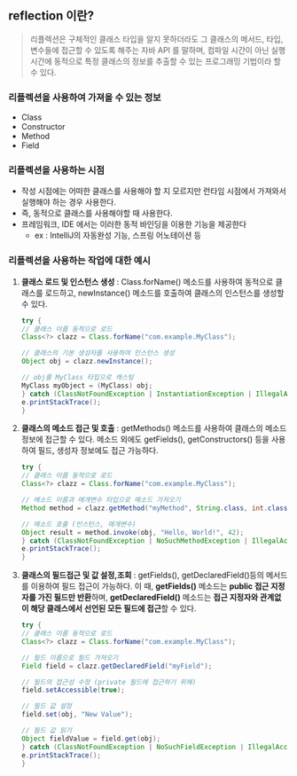 ## reflection 이란?
> 리플렉션은 구체적인 클래스 타입을 알지 못하더라도 그 클래스의 메서드, 타입, 변수들에 접근할 수 있도록 해주는 자바 API 를 말하며, 컴파일 시간이 아닌 실행 시간에 동적으로 특정 클래스의 정보를 추출할 수 있는 프로그래밍 기법이라 할 수 있다.

### 리플렉션을 사용하여 가져올 수 있는 정보
- Class
- Constructor
- Method
- Field

### 리플렉션을 사용하는 시점 
- 작성 시점에는 어떠한 클래스를 사용해야 할 지 모르지만 런타임 시점에서 가져와서 실행해야 하는 경우 사용한다.
- 즉, 동적으로 클래스를 사용해야할 때 사용한다.
- 프레임워크, IDE 에서는 이러한 동적 바인딩을 이용한 기능을 제공한다
  - ex : IntelliJ의 자동완성 기능, 스프링 어노테이션 등

### 리플렉션을 사용하는 작업에 대한 예시
1. **클래스 로드 및 인스턴스 생성** :
   Class.forName() 메소드를 사용하여 동적으로 클래스를 로드하고, newInstance() 메소드를 호출하여 클래스의 인스턴스를 생성할 수 있다.
    ```java
   try {
    // 클래스 이름 동적으로 로드
    Class<?> clazz = Class.forName("com.example.MyClass");
    
    // 클래스의 기본 생성자를 사용하여 인스턴스 생성
    Object obj = clazz.newInstance();
    
    // obj를 MyClass 타입으로 캐스팅
    MyClass myObject = (MyClass) obj;
    } catch (ClassNotFoundException | InstantiationException | IllegalAccessException e) {
    e.printStackTrace();
    }
   ```
   
2. **클래스의 메소드 접근 및 호출** : getMethods() 메소드를 사용하여 클래스의 메소드 정보에 접근할 수 있다. 메소드 외에도 getFields(), getConstructors() 등을 사용하여 필드, 생성자 정보에도 접근 가능하다.
    ```java
    try {
    // 클래스 이름 동적으로 로드
    Class<?> clazz = Class.forName("com.example.MyClass");
    
    // 메소드 이름과 매개변수 타입으로 메소드 가져오기
    Method method = clazz.getMethod("myMethod", String.class, int.class);
    
    // 메소드 호출 (인스턴스, 매개변수)
    Object result = method.invoke(obj, "Hello, World!", 42);
    } catch (ClassNotFoundException | NoSuchMethodException | IllegalAccessException | InvocationTargetException e) {
    e.printStackTrace();
    }
    ```
   
3. **클래스의 필드접근 및 값 설정,조회** : getFields(), getDeclaredField()등의 메서드를 이용하여 필드 접근이 가능하다. 이 때, **getFields()** 메소드는 **public 접근 지정자를 가진 필드만 반환**하며, **getDeclaredField()** 메소드는 **접근 지정자와 관계없이 해당 클래스에서 선언된 모든 필드에 접근**할 수 있다.
    ```java
    try {
    // 클래스 이름 동적으로 로드
    Class<?> clazz = Class.forName("com.example.MyClass");
    
    // 필드 이름으로 필드 가져오기
    Field field = clazz.getDeclaredField("myField");
    
    // 필드의 접근성 수정 (private 필드에 접근하기 위해)
    field.setAccessible(true);
    
    // 필드 값 설정
    field.set(obj, "New Value");
    
    // 필드 값 읽기
    Object fieldValue = field.get(obj);
    } catch (ClassNotFoundException | NoSuchFieldException | IllegalAccessException e) {
    e.printStackTrace();
    }
    ```